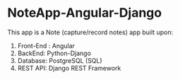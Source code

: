 # NoteApp-Angular-Django

This app is a Note (capture/record notes) app built upon:
1. Front-End : Angular
2. BackEnd: Python-Django
3. Database: PostgreSQL (SQL)
4. REST API: Django REST Framework
